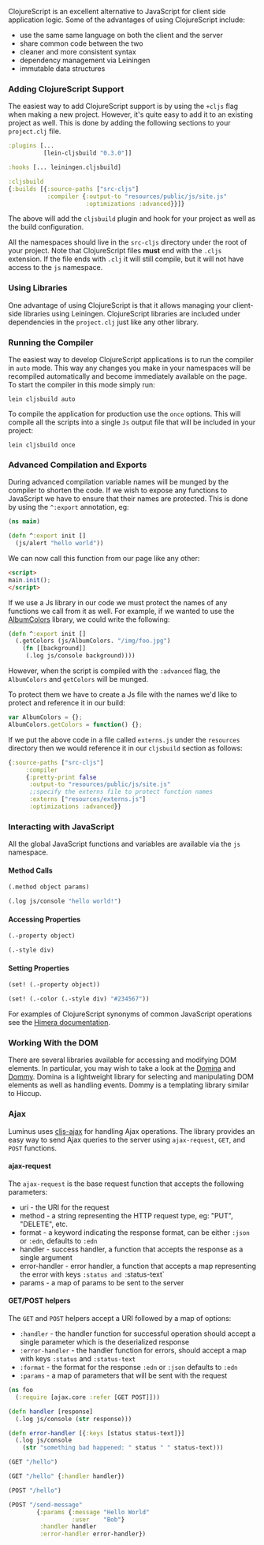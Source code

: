 ClojureScript is an excellent alternative to JavaScript for client side application logic. Some of the advantages of using ClojureScript include:

* use the same same language on both the client and the server
* share common code between the two
* cleaner and more consistent syntax
* dependency management via Leiningen
* immutable data structures  

### Adding ClojureScript Support

The easiest way to add ClojureScript support is by using the `+cljs` flag when making a new project. However, it's quite easy to add it to an existing project as well. This is done by adding the following sections to your `project.clj` file.

```clojure
:plugins [...
          [lein-cljsbuild "0.3.0"]]  

:hooks [... leiningen.cljsbuild]

:cljsbuild
{:builds [{:source-paths ["src-cljs"] 
           :compiler {:output-to "resources/public/js/site.js"
                      :optimizations :advanced}}]}   
```

The above will add the `cljsbuild` plugin and hook for your project as well as the build configuration.

All the namespaces should live in the `src-cljs` directory under the root of your project. Note that ClojureScript files **must** end with the `.cljs` extension. If the file ends with `.clj` it will still compile, but it will not have access to the `js` namespace.

### Using Libraries

One advantage of using ClojureScript is that it allows managing your client-side libraries using Leiningen. ClojureScript libraries are included under dependencies in the `project.clj` just like any other library.

### Running the Compiler

The easiest way to develop ClojureScript applications is to run the compiler in `auto` mode. This way any changes you make in your namespaces will be recompiled automatically and become immediately available on the page. To start the compiler in this mode simply run:

```
lein cljsbuild auto
```

To compile the application for production use the `once` options. This will compile all the scripts into a single `Js` output file that will be included in your project:

```
lein cljsbuild once
```

### Advanced Compilation and Exports

During advanced compilation variable names will be munged by the compiler to shorten the code. If we wish to expose any functions to JavaScript we have to ensure that their names are protected. This is done by using the `^:export` annotation, eg:

```clojure
(ns main)

(defn ^:export init []
  (js/alert "hello world"))
```

We can now call this function from our page like any other:

```html
<script>
main.init();
</script>
``` 

If we use a Js library in our code we must protect the names of any functions we call from it as well. For example, if we wanted to use the [AlbumColors](https://github.com/chengyin/albumcolors) library, we could write the following:

```clojure
(defn ^:export init []  
  (.getColors (js/AlbumColors. "/img/foo.jpg") 
    (fn [[background]]
     (.log js/console background))))
```

However, when the script is compiled with the `:advanced` flag, the `AlbumColors` and `getColors` will be munged.

To protect them we have to create a Js file with the names we'd like to protect and reference it in our build: 

```javascript
var AlbumColors = {};
AlbumColors.getColors = function() {};
```
If we put the above code in a file called `externs.js` under the `resources` directory then we would reference it in our `cljsbuild` section as follows: 

```clojure
{:source-paths ["src-cljs"]
     :compiler
     {:pretty-print false
      :output-to "resources/public/js/site.js"
      ;;specify the externs file to protect function names
      :externs ["resources/externs.js"]
      :optimizations :advanced}}
```

### Interacting with JavaScript

All the global JavaScript functions and variables are available via the `js` namespace.

#### Method Calls

```clojure
(.method object params)

(.log js/console "hello world!")
```

#### Accessing Properties

```clojure
(.-property object)

(.-style div)
``` 

#### Setting Properties

```clojure
(set! (.-property object))

(set! (.-color (.-style div) "#234567"))
```

For examples of ClojureScript synonyms of common JavaScript operations see the [Himera documentation](http://himera.herokuapp.com/synonym.html).

### Working With the DOM

There are several libraries available for accessing and modifying DOM elements. In particular, you may wish  to take a look at the [Domina](https://github.com/levand/domina) and [Dommy](https://github.com/Prismatic/dommy). Domina is a lightweight library for selecting and manipulating DOM elements as well as handling events. Dommy is a templating library similar to Hiccup.

### Ajax

Luminus uses [cljs-ajax](https://github.com/yogthos/cljs-ajax) for handling Ajax operations. The library provides an easy way to send Ajax queries to the server using `ajax-request`, `GET`, and `POST` functions.

#### ajax-request

The `ajax-request` is the base request function that accepts the following parameters:

* uri - the URI for the request
* method - a string representing the HTTP request type, eg: "PUT", "DELETE", etc.
* format - a keyword indicating the response format, can be either `:json` or `:edn`, defaults to `:edn`
* handler - success handler, a function that accepts the response as a single argument
* error-handler - error handler, a function that accepts a map representing the error with keys `:status and `:status-text`
* params - a map of params to be sent to the server

#### GET/POST helpers

The `GET` and `POST` helpers accept a URI followed by a map of options:

* `:handler` - the handler function for successful operation should accept a single parameter which is the deserialized response
* `:error-handler` - the handler function for errors, should accept a map with keys `:status` and `:status-text`
* `:format` - the format for the response `:edn` or `:json` defaults to `:edn`
* `:params` - a map of parameters that will be sent with the request


```clojure
(ns foo
  (:require [ajax.core :refer [GET POST]]))

(defn handler [response]
  (.log js/console (str response)))

(defn error-handler [{:keys [status status-text]}]
  (.log js/console 
    (str "something bad happened: " status " " status-text)))

(GET "/hello")

(GET "/hello" {:handler handler})

(POST "/hello")

(POST "/send-message" 
        {:params {:message "Hello World"
                  :user    "Bob"}
         :handler handler
         :error-handler error-handler})
```
